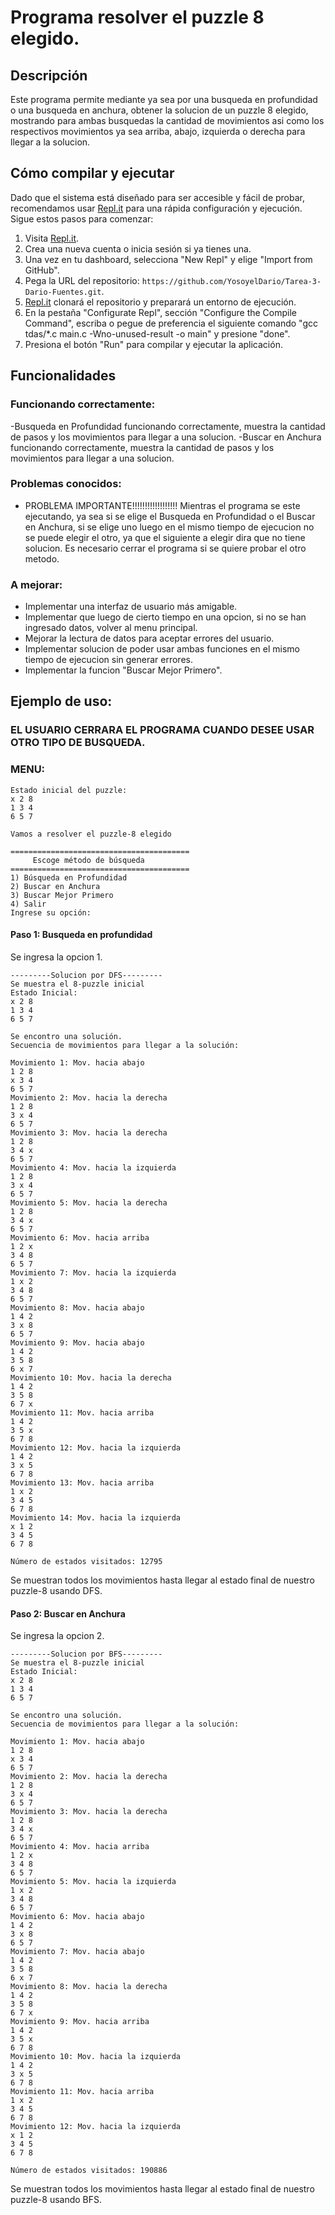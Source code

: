 # Programa resolver el puzzle 8 elegido.

## Descripción

Este programa permite mediante ya sea por una busqueda en profundidad o una busqueda en anchura, obtener la solucion de un puzzle 8 elegido, mostrando para ambas busquedas la cantidad de movimientos asi como los respectivos movimientos ya sea arriba, abajo, izquierda o derecha para llegar a la solucion.

## Cómo compilar y ejecutar

Dado que el sistema está diseñado para ser accesible y fácil de probar, recomendamos usar [Repl.it](http://repl.it/) para una rápida configuración y ejecución. Sigue estos pasos para comenzar:

1. Visita [Repl.it](https://repl.it/).
2. Crea una nueva cuenta o inicia sesión si ya tienes una.
3. Una vez en tu dashboard, selecciona "New Repl" y elige "Import from GitHub".
4. Pega la URL del repositorio: `https://github.com/YosoyelDario/Tarea-3-Dario-Fuentes.git`.
5. [Repl.it](http://repl.it/) clonará el repositorio y preparará un entorno de ejecución.
6. En la pestaña "Configurate Repl", sección "Configure the Compile Command", escriba o pegue de preferencia el siguiente comando "gcc tdas/*.c main.c -Wno-unused-result -o main" y presione "done".
7. Presiona el botón "Run" para compilar y ejecutar la aplicación.
## Funcionalidades 

### Funcionando correctamente:

-Busqueda en Profundidad funcionando correctamente, muestra la cantidad de pasos y los movimientos para llegar a una solucion.
-Buscar en Anchura funcionando correctamente, muestra la cantidad de pasos y los movimientos para llegar a una solucion.

### Problemas conocidos:

- PROBLEMA IMPORTANTE!!!!!!!!!!!!!!!!!!
Mientras el programa se este ejecutando, ya sea si se elige el Busqueda en Profundidad o el Buscar en Anchura, si se elige uno luego en el mismo tiempo de ejecucion no se puede elegir el otro, ya que el siguiente a elegir dira que no tiene solucion. Es necesario cerrar el programa si se quiere probar el otro metodo.
  

### A mejorar:

- Implementar una interfaz de usuario más amigable.
- Implementar que luego de cierto tiempo en una opcion, si no se han ingresado datos, volver al menu principal.
- Mejorar la lectura de datos para aceptar errores del usuario.
- Implementar solucion de poder usar ambas funciones en el mismo tiempo de ejecucion sin generar errores.
- Implementar la funcion "Buscar Mejor Primero".

## Ejemplo de uso:
### EL USUARIO CERRARA EL PROGRAMA CUANDO DESEE USAR OTRO TIPO DE BUSQUEDA.

### MENU:
````
Estado inicial del puzzle:
x 2 8 
1 3 4 
6 5 7 

Vamos a resolver el puzzle-8 elegido

========================================
     Escoge método de búsqueda
========================================
1) Búsqueda en Profundidad
2) Buscar en Anchura
3) Buscar Mejor Primero
4) Salir
Ingrese su opción:

````
#### Paso 1: Busqueda en profundidad

Se ingresa la opcion 1.
````
---------Solucion por DFS---------
Se muestra el 8-puzzle inicial
Estado Inicial:
x 2 8 
1 3 4 
6 5 7 

Se encontro una solución.
Secuencia de movimientos para llegar a la solución:

Movimiento 1: Mov. hacia abajo
1 2 8 
x 3 4 
6 5 7 
Movimiento 2: Mov. hacia la derecha
1 2 8 
3 x 4 
6 5 7 
Movimiento 3: Mov. hacia la derecha
1 2 8 
3 4 x 
6 5 7 
Movimiento 4: Mov. hacia la izquierda
1 2 8 
3 x 4 
6 5 7 
Movimiento 5: Mov. hacia la derecha
1 2 8 
3 4 x 
6 5 7 
Movimiento 6: Mov. hacia arriba
1 2 x 
3 4 8 
6 5 7 
Movimiento 7: Mov. hacia la izquierda
1 x 2 
3 4 8 
6 5 7 
Movimiento 8: Mov. hacia abajo
1 4 2 
3 x 8 
6 5 7 
Movimiento 9: Mov. hacia abajo
1 4 2 
3 5 8 
6 x 7 
Movimiento 10: Mov. hacia la derecha
1 4 2 
3 5 8 
6 7 x 
Movimiento 11: Mov. hacia arriba
1 4 2 
3 5 x 
6 7 8 
Movimiento 12: Mov. hacia la izquierda
1 4 2 
3 x 5 
6 7 8 
Movimiento 13: Mov. hacia arriba
1 x 2 
3 4 5 
6 7 8 
Movimiento 14: Mov. hacia la izquierda
x 1 2 
3 4 5 
6 7 8 

Número de estados visitados: 12795

````
Se muestran todos los movimientos hasta llegar al estado final de nuestro puzzle-8 usando DFS.

#### Paso 2: Buscar en Anchura

Se ingresa la opcion 2.
````
---------Solucion por BFS---------
Se muestra el 8-puzzle inicial
Estado Inicial:
x 2 8 
1 3 4 
6 5 7 

Se encontro una solución.
Secuencia de movimientos para llegar a la solución:

Movimiento 1: Mov. hacia abajo
1 2 8 
x 3 4 
6 5 7 
Movimiento 2: Mov. hacia la derecha
1 2 8 
3 x 4 
6 5 7 
Movimiento 3: Mov. hacia la derecha
1 2 8 
3 4 x 
6 5 7 
Movimiento 4: Mov. hacia arriba
1 2 x 
3 4 8 
6 5 7 
Movimiento 5: Mov. hacia la izquierda
1 x 2 
3 4 8 
6 5 7 
Movimiento 6: Mov. hacia abajo
1 4 2 
3 x 8 
6 5 7 
Movimiento 7: Mov. hacia abajo
1 4 2 
3 5 8 
6 x 7 
Movimiento 8: Mov. hacia la derecha
1 4 2 
3 5 8 
6 7 x 
Movimiento 9: Mov. hacia arriba
1 4 2 
3 5 x 
6 7 8 
Movimiento 10: Mov. hacia la izquierda
1 4 2 
3 x 5 
6 7 8 
Movimiento 11: Mov. hacia arriba
1 x 2 
3 4 5 
6 7 8 
Movimiento 12: Mov. hacia la izquierda
x 1 2 
3 4 5 
6 7 8 

Número de estados visitados: 190886

````
Se muestran todos los movimientos hasta llegar al estado final de nuestro puzzle-8 usando BFS.
